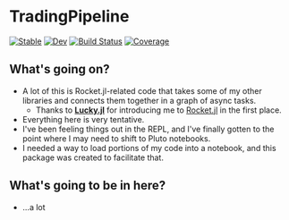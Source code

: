 # TradingPipeline

[![Stable](https://img.shields.io/badge/docs-stable-blue.svg)](https://g-gundam.github.io/TradingPipeline.jl/stable/)
[![Dev](https://img.shields.io/badge/docs-dev-blue.svg)](https://g-gundam.github.io/TradingPipeline.jl/dev/)
[![Build Status](https://github.com/g-gundam/TradingPipeline.jl/actions/workflows/CI.yml/badge.svg?branch=main)](https://github.com/g-gundam/TradingPipeline.jl/actions/workflows/CI.yml?query=branch%3Amain)
[![Coverage](https://codecov.io/gh/g-gundam/TradingPipeline.jl/branch/main/graph/badge.svg)](https://codecov.io/gh/g-gundam/TradingPipeline.jl)

## What's going on?

- A lot of this is Rocket.jl-related code that takes some of my other libraries and connects them together in a graph of async tasks.
  + Thanks to **[Lucky.jl](https://github.com/oliviermilla/Lucky.jl)** for introducing me to [Rocket.jl](https://github.com/ReactiveBayes/Rocket.jl) in the first place.
- Everything here is very tentative.
- I've been feeling things out in the REPL, and I've finally gotten to the point where I may need to shift to Pluto notebooks.
- I needed a way to load portions of my code into a notebook, and this package was created to facilitate that.

## What's going to be in here?

- ...a lot
